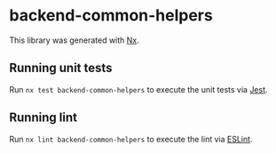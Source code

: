 # backend-common-helpers

This library was generated with [Nx](https://nx.dev).

## Running unit tests

Run `nx test backend-common-helpers` to execute the unit tests via [Jest](https://jestjs.io).

## Running lint

Run `nx lint backend-common-helpers` to execute the lint via [ESLint](https://eslint.org/).
